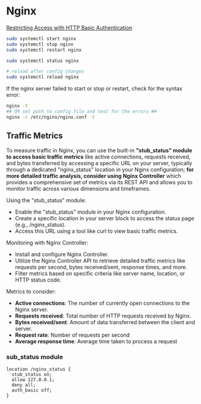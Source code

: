 # Nginx

[Restricting Access with HTTP Basic Authentication](https://docs.nginx.com/nginx/admin-guide/security-controls/configuring-http-basic-authentication/)

```bash
sudo systemctl start nginx
sudo systemctl stop nginx
sudo systemctl restart nginx

sudo systemctl status nginx

# reload after config changes
sudo systemctl reload nginx
```

If the nginx server failed to start or stop or restart, check for the syntax error:

```bash
nginx -t
## OR set path to config file and test for the errors ##
nginx -c /etc/nginx/nginx.conf -t
```

## Traffic Metrics

To measure traffic in Nginx, you can use the built-in **"stub_status" module to access basic traffic metrics** like active connections, requests received, and bytes transferred by accessing a specific URL on your server, typically through a dedicated "nginx_status" location in your Nginx configuration; **for more detailed traffic analysis, consider using Nginx Controller** which provides a comprehensive set of metrics via its REST API and allows you to monitor traffic across various dimensions and timeframes.

Using the "stub_status" module:

* Enable the "stub_status" module in your Nginx configuration.
* Create a specific location in your server block to access the status page (e.g., /nginx_status).
* Access this URL using a tool like curl to view basic traffic metrics.

Monitoring with Nginx Controller:

* Install and configure Nginx Controller.
* Utilize the Nginx Controller API to retrieve detailed traffic metrics like requests per second, bytes received/sent, response times, and more.
* Filter metrics based on specific criteria like server name, location, or HTTP status code.

Metrics to consider:

* **Active connections**: The number of currently open connections to the Nginx server.
* **Requests received**: Total number of HTTP requests received by Nginx.
* **Bytes received/sent**: Amount of data transferred between the client and server.
* **Request rate**: Number of requests per second
* **Average response time**: Average time taken to process a request

### sub_status module

```nginx
location /nginx_status {
  stub_status on;
  allow 127.0.0.1;
  deny all;
  auth_basic off;
}
```
